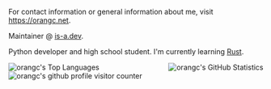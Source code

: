 For contact information or general information about me, visit https://orangc.net.

Maintainer @ [is-a.dev](https://is-a.dev).

Python developer and high school student. I'm currently learning [Rust](https://rust-lang.org).

<div style="display: flex; justify-content: space-between;">
    <img src="https://github-readme-stats.vercel.app/api/top-langs/?username=orangci&layout=compact&custom_title=GitHub+Statistics&title_color=fab387&text_color=cdd6f4&bg_color=1e1e2e&border_radius=24&hide_border=true&hide=typescript" alt="orangc's Top Languages">
    <img src="https://github-readme-stats.vercel.app/api?username=orangci&show_icons=true&hide_border=true&count_private=true&show=reviews,prs_merged_percentage&hide=prs,issues&border_radius=24&text_color=cdd6f4&title_color=fab387&icon_color=fab387&bg_color=1e1e2e&include_all_commits=true&rank_icon=percentile&hide_title=true" alt="orangc's GitHub Statistics">
</div>

<img src="https://count.getloli.com/@orangc-github-profile?name=orangc-github-profile&theme=booru-touhoulat&padding=7&offset=0&align=top&scale=1&pixelated=1&darkmode=auto" alt="orangc's github profile visitor counter" />
